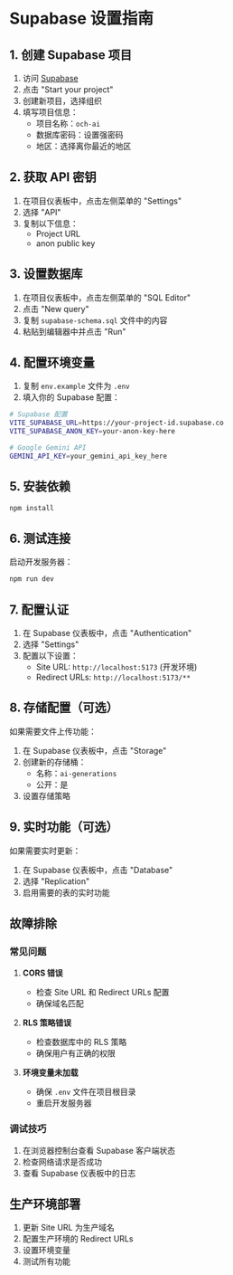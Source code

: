 # Supabase 设置指南

## 1. 创建 Supabase 项目

1. 访问 [Supabase](https://supabase.com)
2. 点击 "Start your project"
3. 创建新项目，选择组织
4. 填写项目信息：
   - 项目名称：`och-ai`
   - 数据库密码：设置强密码
   - 地区：选择离你最近的地区

## 2. 获取 API 密钥

1. 在项目仪表板中，点击左侧菜单的 "Settings"
2. 选择 "API"
3. 复制以下信息：
   - Project URL
   - anon public key

## 3. 设置数据库

1. 在项目仪表板中，点击左侧菜单的 "SQL Editor"
2. 点击 "New query"
3. 复制 `supabase-schema.sql` 文件中的内容
4. 粘贴到编辑器中并点击 "Run"

## 4. 配置环境变量

1. 复制 `env.example` 文件为 `.env`
2. 填入你的 Supabase 配置：

```bash
# Supabase 配置
VITE_SUPABASE_URL=https://your-project-id.supabase.co
VITE_SUPABASE_ANON_KEY=your-anon-key-here

# Google Gemini API
GEMINI_API_KEY=your_gemini_api_key_here
```

## 5. 安装依赖

```bash
npm install
```

## 6. 测试连接

启动开发服务器：

```bash
npm run dev
```

## 7. 配置认证

1. 在 Supabase 仪表板中，点击 "Authentication"
2. 选择 "Settings"
3. 配置以下设置：
   - Site URL: `http://localhost:5173` (开发环境)
   - Redirect URLs: `http://localhost:5173/**`

## 8. 存储配置（可选）

如果需要文件上传功能：

1. 在 Supabase 仪表板中，点击 "Storage"
2. 创建新的存储桶：
   - 名称：`ai-generations`
   - 公开：是
3. 设置存储策略

## 9. 实时功能（可选）

如果需要实时更新：

1. 在 Supabase 仪表板中，点击 "Database"
2. 选择 "Replication"
3. 启用需要的表的实时功能

## 故障排除

### 常见问题

1. **CORS 错误**
   - 检查 Site URL 和 Redirect URLs 配置
   - 确保域名匹配

2. **RLS 策略错误**
   - 检查数据库中的 RLS 策略
   - 确保用户有正确的权限

3. **环境变量未加载**
   - 确保 `.env` 文件在项目根目录
   - 重启开发服务器

### 调试技巧

1. 在浏览器控制台查看 Supabase 客户端状态
2. 检查网络请求是否成功
3. 查看 Supabase 仪表板中的日志

## 生产环境部署

1. 更新 Site URL 为生产域名
2. 配置生产环境的 Redirect URLs
3. 设置环境变量
4. 测试所有功能